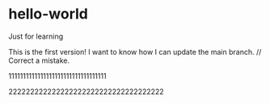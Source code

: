 # hello-world
Just for learning


This is the first version! 
I want to know how I can update the main branch.   // Correct a mistake.


1111111111111111111111111111111111

222222222222222222222222222222222222
